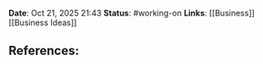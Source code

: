 **Date**: Oct 21, 2025 21:43
**Status**: #working-on
**Links**: [[Business]] [[Business Ideas]]



## References: